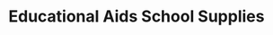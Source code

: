 ---
title: "Educational Aids School Supplies"
url: /adelaide/educational-aids-school-supplies/
shop: office supplies
---